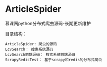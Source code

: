 # ArticleSpider
慕课网python分布式爬虫源码-长期更新维护

目录结构：
  
    ArticleSpider: 爬虫的源码
    LcvSearch： 搜索系统源码
    LcvSearch前端源码： 搜索系统前端源码
    ScrapyRedisTest： 基于scrapy和redis的分布式爬虫
